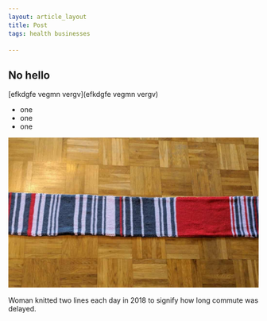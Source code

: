 ```yaml
---
layout: article_layout
title: Post
tags: health businesses

---
```


## No hello

[efkdgfe vegmn vergv](efkdgfe vegmn vergv)

<ul>
  <li>one</li>
  <li>one</li>
  <li>one</li>
</ul>
<!--more-->
<!-- hero -->
<div class="row  no-padding mb-0">
  <div class="col s12 m12 l12 no-padding">
         <img src="/images/1035.jpg" class="responsive-img" style="top:-340px;">
            <p>Woman knitted two lines each day in 2018 to signify how long commute was delayed.</p>
  </div>
</div>

